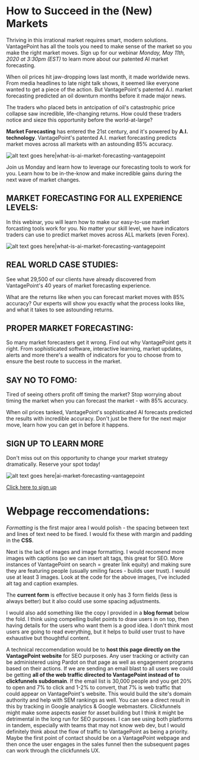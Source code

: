 # How to Succeed in the (New) Markets

Thriving in this irrational market requires smart, modern solutions. VantagePoint has all the tools you need to make sense of the market so you make the right market moves. Sign up for our webinar *Monday, May 11th, 2020 at 3:30pm (EST)* to learn more about our patented AI market forecasting.

When oil prices hit jaw-dropping lows last month, it made worldwide news. From media headlines to late night talk shows, it seemed like everyone wanted to get a piece of the action. But VantagePoint's patented A.I. market forecasting predicted an oil downturn months before it made major news. 

The traders who placed bets in antcipation of oil's catastrophic price collapse saw incredible, life-changing returns. How could these traders notice and sieze this opportunity before the world-at-large? 

__Market Forecasting__ has entered the 21st century, and it's powered by __A.I. technology__. VantagePoint's patented A.I. market forecasting predicts market moves across all markets with an astounding 85% accuracy.

![alt text goes here|what-is-ai-market-forecasting-vantagepoint](http://ryanjblack.io/oil-forecast.png "No matter your experience level, you can succeed in this market. Our experts will give you the knowledge and the confidence you're making the right market moves.")

Join us Monday and learn how to leverage our forecasting tools to work for you. Learn how to be in-the-know and make incredible gains during the next wave of market changes.

## MARKET FORECASTING FOR ALL EXPERIENCE LEVELS:
In this webinar, you will learn how to make our easy-to-use market forcasting tools work for you. No matter your skill level, we have indicators traders can use to predict market moves across ALL markets (even Forex). 

![alt text goes here|what-is-ai-market-forecasting-vantagepoint](http://www.ryanjblack.io/office-matters.jpg "No matter your experience level, you can succeed in this market. Our experts will give you the knowledge and the confidence you're making the right market moves.")

## REAL WORLD CASE STUDIES:
See what 29,500 of our clients have already discovered from VantagePoint's 40 years of market forecasting experience.

What are the returns like when you can forecast market moves with 85% accuracy? Our experts will show you exactly what the process looks like, and what it takes to see astounding returns.

## PROPER MARKET FORECASTING:
So many market forecasters get it wrong. Find out why VantagePoint gets it right. From sophisticated software, interactive learning, market updates, alerts and more there's a wealth of indicators for you to choose from to ensure the best route to success in the market.

## SAY NO TO FOMO:
Tired of seeing others profit off timing the market? Stop worrying about timing the market when you can forecast the market - with 85% accuracy. 

When oil prices tanked, VantagePoint's sophisticated AI forecasts predicted the results with incredible accuracy. Don't just be there for the next major move, learn how you can get in before it happens.

## SIGN UP TO LEARN MORE
Don't miss out on this opportunity to change your market strategy dramatically. Reserve your spot today!

![alt text goes here|ai-market-forecasting-vantagepoint](http://www.ryanjblack.io/super-tech-bros.jpg "Don't chase the market, be prepared for the shifts with our industry-leading tools and training.")

[Click here to sign up](https://vantagepoint.clickfunnels.com/market-movement-webinar-opt-in-vp)





# Webpage reccomendations:
*Formatting* is the first major area I would polish - the spacing between text and lines of text need to be fixed. I would fix these with margin and padding in the __CSS__.

Next is the lack of images and image formatting. I would recomend more images with captions (so we can insert alt tags, this great for SEO. More instances of VantagePoint on search = greater link equity) and making sure they are featuring people (usually smiling faces - builds user trust). I would use at least 3 images. Look at the code for the above images, I've included alt tag and caption examples.

The __current form__ is effective because it only has 3 form fields (less is always better) but it also could use some spacing adjustments. 

I would also add something like the copy I provided in a __blog format__ below the fold. I think using compelling bullet points to draw users in on top, then having details for the users who want them is a good idea. I don't think most users are going to read everything, but it helps to build user trust to have exhaustive but thoughtful content.

A technical reccomendation would be to __host this page directly on the VantagePoint website__ for SEO purposes. Any user tracking or activity can be administered using Pardot on that page as well as engagement programs based on their actions. If we are sending an email blast to all users we could be getting **all of the web traffic directed to VantagePoint instead of to clickfunnels subdomain**. If the email list is 30,000 people and you get 20% to open and 7% to click and 1-2% to convert, that 7% is web traffic that could appear on VantagePoint's website. This would build the site's domain authority and help with SEM rankings as well. You can see a direct result in this by tracking in Google analytics & Google webmasters. Clickfunnels might make some aspects easier for asset building but I think it might be detrimental in the long run for SEO purposes. I can see using both platforms in tandem, especially with teams that may not know web dev, but I would definitely think about the flow of traffic to VantagePoint as being a priority. Maybe the first point of contact should be on a VantagePoint webpage and then once the user engages in the sales funnel then the subsequent pages can work through the clickfunnels UX.

